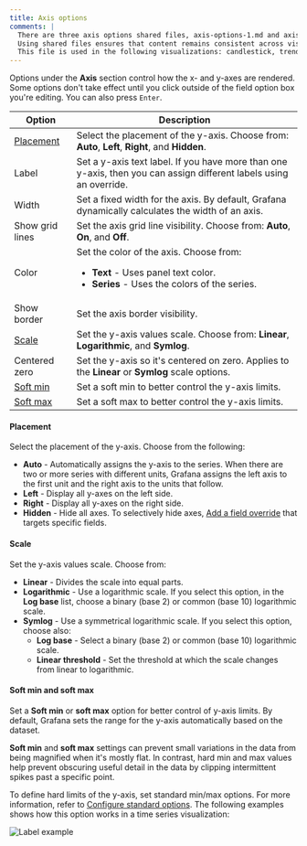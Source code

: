 ```yaml
---
title: Axis options
comments: |
  There are three axis options shared files, axis-options-1.md and axis-options-2.md to cover the most common combinations of options. 
  Using shared files ensures that content remains consistent across visualizations that share the same options and users don't have to figure out which options apply to a specific visualization when reading that content.
  This file is used in the following visualizations: candlestick, trend, xy chart
---
```


Options under the **Axis** section control how the x- and y-axes are rendered. Some options don't take effect until you click outside of the field option box you're editing. You can also press `Enter`.

<!-- prettier-ignore-start -->

| Option                             | Description       |
| ---------------------------------- | --------------------------------------------------------------------------------- |
| [Placement](#placement)            | Select the placement of the y-axis.  Choose from: **Auto**, **Left**, **Right**, and **Hidden**.  |
| Label                              | Set a y-axis text label. If you have more than one y-axis, then you can assign different labels using an override. |
| Width                              | Set a fixed width for the axis. By default, Grafana dynamically calculates the width of an axis. |
| Show grid lines                    | Set the axis grid line visibility. Choose from: **Auto**, **On**, and **Off**. |
| Color                          | Set the color of the axis. Choose from:<ul><li>**Text** - Uses panel text color.</li><li>**Series** - Uses the colors of the series.</li></ul> |
| Show border                        | Set the axis border visibility. |
| [Scale](#scale)                    | Set the y-axis values scale. Choose from: **Linear**, **Logarithmic**, and **Symlog**.  |
| Centered zero                      | Set the y-axis so it's centered on zero. Applies to the **Linear** or **Symlog** scale options. |
| [Soft min](#soft-min-and-soft-max) | Set a soft min to better control the y-axis limits. |
| [Soft max](#soft-min-and-soft-max) | Set a soft max to better control the y-axis limits. |

<!-- prettier-ignore-end -->

#### Placement

Select the placement of the y-axis. Choose from the following:

- **Auto** - Automatically assigns the y-axis to the series. When there are two or more series with different units, Grafana assigns the left axis to the first unit and the right axis to the units that follow.
- **Left** - Display all y-axes on the left side.
- **Right** - Display all y-axes on the right side.
- **Hidden** - Hide all axes. To selectively hide axes, [Add a field override](https://grafana.com/docs/grafana/<GRAFANA_VERSION>/panels-visualizations/configure-overrides/#add-a-field-override) that targets specific fields.

#### Scale

Set the y-axis values scale. Choose from:

- **Linear** - Divides the scale into equal parts.
- **Logarithmic** - Use a logarithmic scale. If you select this option, in the **Log base** list, choose a binary (base 2) or common (base 10) logarithmic scale.
- **Symlog** - Use a symmetrical logarithmic scale. If you select this option, choose also:
  - **Log base** - Select a binary (base 2) or common (base 10) logarithmic scale.
  - **Linear threshold** - Set the threshold at which the scale changes from linear to logarithmic.

#### Soft min and soft max

Set a **Soft min** or **soft max** option for better control of y-axis limits. By default, Grafana sets the range for the y-axis automatically based on the dataset.

**Soft min** and **soft max** settings can prevent small variations in the data from being magnified when it's mostly flat. In contrast, hard min and max values help prevent obscuring useful detail in the data by clipping intermittent spikes past a specific point.

To define hard limits of the y-axis, set standard min/max options. For more information, refer to [Configure standard options](https://grafana.com/docs/grafana/<GRAFANA_VERSION>/panels-visualizations/configure-standard-options/#max).
The following examples shows how this option works in a time series visualization:

![Label example](/media/docs/grafana/panels-visualizations/screenshot-soft-min-max-v12.0.png)

